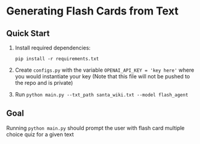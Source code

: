 # Generating Flash Cards from Text

## Quick Start

1. Install required dependencies:  
   ```
   pip install -r requirements.txt
   ```

2. Create `configs.py` with the variable `OPENAI_API_KEY = 'key here'` where you would instantiate your key (Note that this file will not be pushed to the repo and is private)

3. Run `python main.py --txt_path santa_wiki.txt --model flash_agent`

## Goal

Running `python main.py` should prompt the user with flash card multiple choice quiz for a given text